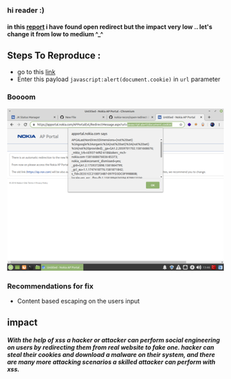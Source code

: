 ### hi reader :)
#### in this <a href='https://github.com/knassar702/nokia-recon/blob/master/reports/low/open-redirect-25-10-2019.md'>report</a> i have found open redirect but the impact very low .. let's change it from low to medium ^_^

## Steps To Reproduce :
* go to this <a href='https://apportal.nokia.com/APPortalExt/RedirectMessage.aspx?url='>link</a>
* Enter this payload `javascript:alert(document.cookie)` in `url` parameter
### Boooom

<img src='src/nokia_xss_open.png' alt='xss'>

### Recommendations for fix
* Content based escaping on the users input
## impact
##### With the help of xss a hacker or attacker can perform social engineering on users by redirecting them from real website to fake one. hacker can steal their cookies and download a malware on their system, and there are many more attacking scenarios a skilled attacker can perform with xss.

